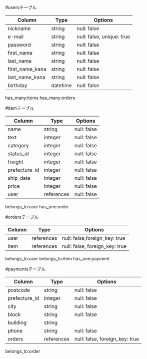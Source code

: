 #usersテーブル

| Column             | Type   | Options     |
| ------------------ | ------ | ----------- |
| nickname            | string | null: false |
| e-mail             | string | null: false, unique: true|
| password           | string | null: false |
| first_name         | string | null: false |
| last_name          | string | null: false |
| first_name_kana    | string | null: false |
| last_name_kana     | string | null: false |
| birthday           | datetime| null: false |

has_many:items
has_many:orders



#itemテーブル

| Column             | Type   | Options     |
| ------------------ | --------- | ----------- |
| name               | string    | null: false |
| text               | integer   | null: false |
| category           | integer   | null: false |
| status_id          | integer   | null: false |
| freight            | integer   | null: false |
| prefecture_id      | integer   | null: false |
| ship_date          | integer   | null: false |
| price              | integer   | null: false |
| user               | references| null: false |

belongs_to:user
has_one:order

#ordersテーブル

| Column             | Type       | Options     |
| ------------------ | ------     | ----------- |
| user               | references | null: false,foreign_key: true |
| item               | references | null: false, foreign_key: true |


belongs_to:user
belongs_to:item
has_one:payment

#paymentsテーブル

| Column             | Type   | Options     |
| ------------------ | --------- | ----------- |
| postcode           | string       | null: false |
| prefecture_id      | integer      | null: false |
| city               | string       | null: false |
| block              | string       | null: false |
| building           | string       |             |
| phone              | string       | null: false |
| orders             | references   | null: false, foreign_key: true|

belongs_to:order